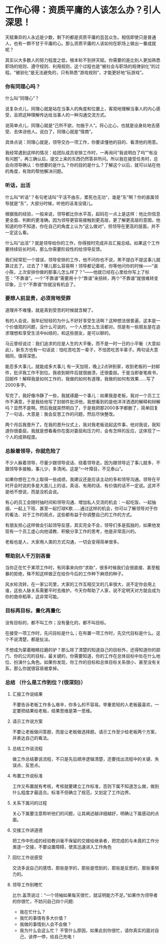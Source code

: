 # 工作心得：资质平庸的人该怎么办？引人深思！

天赋秉异的人永远是少数，剩下的都是资质平庸的芸芸众生。相信即使只是普通人，也有一颗不甘于平庸的心。那么资质平庸的人该如何在职场上做出一番成就呢？

其实以大多数人的努力程度之低，根本轮不到拼天赋。你需要的是比别人更加熟悉职场的规则、遵守规则、利用规则，这个过程也是“被社会与职场的规律驯化”的过程。“被驯化”是无法避免的，只有熟悉“游戏规则”，才能更好地“玩游戏”。



### 你有同理心吗？

什么叫“同理心”？

说复杂点儿，同理心就是站在当事人的角度和位置上，客观地理解当事人的内心感受，且把这种理解传达给当事人的一种沟通交流方式。

说简单点儿，同理心就是“己所不欲，勿施于人”。将心比心，也就是设身处地去感受、去体谅他人。说白了，同理心就是“情商”。

具体点说：同理心就是，领导交办一项工作，你要读懂他的目的、看清他的用意。

我经常遇到这样的情况：给团队成员安排工作时，一再询问“我说明白了吗”“有没有问题”，再三确认后，提交上来的东西仍然答非所问。所以我在接受任务时，总会向领导确认：你想要的是什么？你的目的是什么？了解这个以后，就可以站在他的角度，有效的帮他解决问题。

### 听话，出活

什么叫“听话”？有句老话叫“干活不由东，累死也无功”，谁是“东”啊？你的直属领导就是“东”，大部分时候，听他的话准没错儿。

根据我的经验，一般来说，领导都比你水平高，起码在一点上是这样：他比你信息更全面、判断的更准确。因为领导更容易接触到更高层，更了解更高层的意图，他知道的你不知道，你在自己的角度上认为“这么做对”，但领导在更高的层面，并不一定这么看。

什么叫“出活”？就是领导给你的工作，你得按时完成并且汇报总结。如果这个工作要持续较长时间，那么你需要阶段性的给领导反馈。

我们经常犯一个错误，领导安排的工作，他不问你也不说，黑不提白不提这事儿就算过去了。过去了？哪儿那么容易啊！领导都记着呢，你等他问你的时候——“诶小陈，上次安排你做的那事儿怎么样了？”——他就已经在心里给你写上了标签：“不靠谱”。一个“不靠谱”需要用十个“靠谱”来扭转，两个“不靠谱”就很难转变印象，三个“不靠谱”你就没有机会了。

### 要想人前显贵，必须背地受罪

道理并不难懂，就是真到受苦的时候就含糊了。

有的人会说，我年纪轻轻的为什么不好好享受生活啊？这种想法很普遍，这本是一个价值观的问题，没什么可说的，一个人想怎么生活都对。但是有一些朋友是在追求理想和享受生活中纠结的，和这些朋友，是可以聊的。

马云曾经说过：我们追求的应是人生的大平衡，而不是一时一日的小平衡（大意如此）。新东方也有一句话说：怕吃苦吃苦一辈子，不怕苦吃苦半辈子。两句话大意相同，值得深思。

能忍多大事儿，就能成多大事儿
有一天加班，晚上2点钟到家，收到老板的一封邮件，批评我工作不到位。我收到邮件后就很崩溃，还很委屈。于是当即奋笔疾书，回邮件！解释我是如何工作的，我做的如何有道理，我做的如何有效果……写了2000多字。

写完了，我好像冷静了一些，我就琢磨一个事儿：如果我是老板，我对一个员工工作不满意，于是我给他写了封邮件批评他，我想看到的是他洋洋洒洒的解释和辩解吗？显然不是啊。然后我就突然明白了，于是我把那2000多字都删了，简单回复了一句话，大意是：我会反思工作的问题，然后尽快整改。

两个月后我晋升了。在我的晋升仪式上，我对我老板说起这件事，他对我说，我知道你很委屈，我就是想看看你在面对委屈和压力时，会有怎样的反应，这体现了一个人的成熟程度。

### 总躲着领导，你就危险了

不少人躲着领导，尽量少跟领导说话、绕着领导走。因为跟领导近了事儿就多，不跟领导多接触，事儿少，多清闲。这是“一叶障目，不见泰山”。

如果你想在工作上取得一些成绩，我建议还是应该主动的多和领导沟通。领导在平时开会时说的多是大面儿上的话，真话、有用的话、有价值的话不一定说。这并不是他不想说，而是没机会说。

有心的员工会随时抽时间和领导沟通、增加私人交流的机会：一起吃饭、一起抽烟、一起上下班、甚至一起打球K歌……通过这样的机会，你可以了解领导对于你的看法、对于工作的观点，这些都有益于你调整自己的工作的方式。

有朋友担心这样做会引起领导反感，其实完全不会，领导们多是孤独的，如果他发现有一个员工虚心向他请教、积极分享工作的思考，他是非常高兴的。

老板也是人，大家用人类的方式沟通，一切会变得简单很多。

### 帮助别人千万别吝啬

当你正在忙于某项工作时，有同事来向你“求助”，很多时候我们会很直接、甚至粗暴的拒绝，殊不知这样做正在给你今后的工作种下麻烦的种子。

风水轮流转，在一家公司里，大家的工作互相交叉的几率很大，说不定你会用上谁，这些人脉关系需要平时去维护。今天你帮助了人家，说不定明天对方就会成为你的救命稻草，这非常可能。

### 目标再目标，量化再量化

没有目标的，都不叫工作；没有量化的，都不叫目标。

在接受一项工作时，先问目标是什么；在布置一项工作时，先交代目标是什么。这个不说清楚，都是扯淡。

不想成为蒙着眼睛拉磨的驴？那么除了清楚的知道自己的目标外，还得知道你的部门、你的公司的目标，最关键的，你需要知道，你的工作在总体目标中处在什么地位、扮演什么角色。如果你发现，你工作的目标和总体目标关系很小、甚至没有关系，那么你就很容易被拿掉。

### 总结 （什么是工作到位？(很深刻)）

1. 汇报工作说结果

    不要告诉老板工作多么艰辛，你多么的不容易。举重若轻的人老板最喜欢，一定要把结果给老板，结果思维是第一思维。

2. 请示工作说方案

    不要让老板做问答题，而是让老板做选择题。请示工作至少给老板两个方案，并表达自己的看法。

3. 总结工作说流程

    做工作总结要说流程，不只是先后顺序逻辑清楚，还要找出流程中的关键、失误点、反思点。

4. 布置工作说标准

    工作又布置就有考核，考核就要建立工作标准，否则下属不知道怎么做，做到什么程度才最适合。标准不但确立了规范，又划定了工作边界。

5. 关系下属问的过程

    关心下属要注意聆听他们的问题，让其阐述越详细越好，明确让下属感动的点面。

6. 交接工作讲道德

    把工作中形成的经验教训毫不保留的交接给继承者，把完成的与未竟的工作分类逐一交接，不要设置障碍，使其迅速进入工作角色

8. 回忆工作说感受

    交流多说自己的感悟，那些是学的，那些是悟到的，那些是反思的，那些事努力的。

9. 领导工作别瞎忙

    比尔.盖茨说过：“一个领袖如果每天很忙，就证明能力不足。”如果作为领导者的你很忙，不妨问自己四个问题:
    * 我在忙什么？
    * 我忙的事情有多大价值？
    * 我做的事情别人会不会做？
    * 我为什么会这么忙？
    不管什么原因，如果此刻你很忙，请你真实的面对自己，该停一停，给自己充电！

